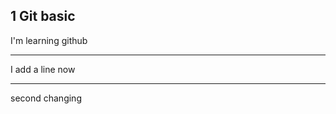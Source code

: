 1 Git basic 
-----------------------------
I'm learning github
********************************
I add a line now

**************

second changing